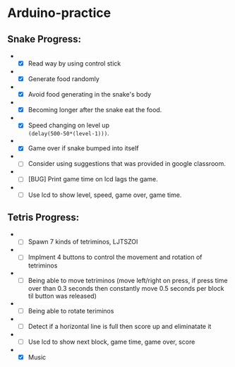 # Arduino-practice  
  
## Snake Progress:  
* - [x] Read way by using control stick 
* - [x] Generate food randomly
* - [x] Avoid food generating in the snake's body
* - [x] Becoming longer after the snake eat the food.
* - [x] Speed changing on level up  
```(delay(500-50*(level-1)))```.
* - [x] Game over if snake bumped into itself
* - [ ] Consider using suggestions that was provided in google classroom. 
* - [ ] [BUG] Print game time on lcd lags the game.
* - [ ] Use lcd to show level, speed, game over, game time.

## Tetris Progress:
* - [ ] Spawn 7 kinds of tetriminos, LJTSZOI
* - [ ] Implment 4 buttons to control the movement and rotation of tetriminos
* - [ ] Being able to move tetriminos (move left/right on press, if press time over than 0.3 seconds then constantly move 0.5 seconds per block til button was released)
* - [ ] Being able to rotate teriminos
* - [ ] Detect if a horizontal line is full then score up and eliminatate it
* - [ ] Use lcd to show next block, game time, game over, score
* - [x] Music
